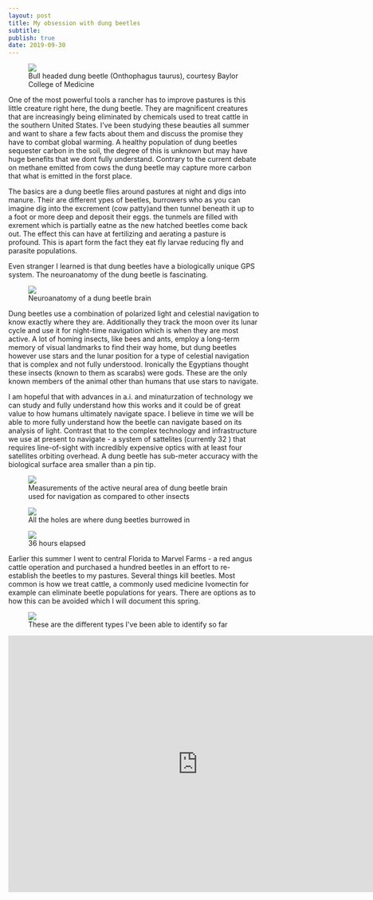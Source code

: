 ```yaml
---
layout: post
title: My obsession with dung beetles
subtitle: 
publish: true
date: 2019-09-30
---
```

<figure>
<img src="https://jonbcarroll.s3.us-east-2.amazonaws.com/20190930_beetle_taurus2.jpg">
<figcaption> Bull headed dung beetle (Onthophagus taurus), courtesy Baylor College of Medicine</figcaption>
</figure>


One of the most powerful tools a rancher has to improve pastures is this little creature right here, the dung beetle.
They are magnificent creatures that are increasingly being eliminated by chemicals used to treat cattle in the southern United States. I've been studying these beauties all summer and want to share a few facts about them and discuss the promise they have to combat global warming. A healthy population of dung beetles sequester carbon in the soil, the degree of this is unknown but may have huge benefits that we dont fully understand. Contrary to the current debate on methane emitted from cows the dung beetle may capture more carbon that what is emitted in the forst place. 
<p> The basics are a dung beetle flies around pastures at night and digs into manure. Their are different ypes of beetles, burrowers who as you can imagine dig into the excrement (cow patty)and then tunnel beneath it up to a foot or more deep and deposit their eggs. the tunmels are filled with exrement which is partially eatne as the new hatched beetles come back out. The effect this can have at fertilizing and aerating a pasture is profound. This is apart form the fact they eat fly larvae reducing fly and parasite populations.
<p>
 Even stranger I learned is that dung beetles have a biologically unique GPS system. The neuroanatomy of the dung beetle is fascinating. 
 <p>
 <figure>
<img src="
https://jonbcarroll.s3.us-east-2.amazonaws.com/20190930_beetlebrain.jpg">
<figcaption> Neuroanatomy of a dung beetle brain</figcaption>
</figure>
 
<p>Dung beetles use a combination of polarized light and celestial navigation to know exactly where they are. Additionally they track the moon over its lunar cycle and use it for night-time navigation which is when they are most active. A lot of homing insects, like bees and ants, employ a long-term memory of visual landmarks to find their way home, but dung beetles however use stars and the lunar position for a type of celestial navigation that is complex and not fully understood. Ironically the Egyptians thought these insects (known to them as scarabs) were gods. These are the only known members of the animal other than humans that use stars to navigate. 
<p> I am hopeful that with advances in a.i. and minaturzation of technology we can study and fully understand how this works and it could be of great value to how humans ultimately navigate space.
I believe in time we will be able to more fully understand how the beetle can navigate based on its analysis of light. Contrast that to the complex technology and infrastructure we use at present to navigate - a system of sattelites (currently 32 ) that requires line-of-sight with incredibly expensive optics with at least four satellites orbiting overhead. 
 A dung beetle has sub-meter accuracy with the biological surface area smaller than a pin tip.
 
 <p>
 <figure>
<img src="
hhttps://jonbcarroll.s3.us-east-2.amazonaws.com/20190930_Brainsizebeetle.jpg">
<figcaption> Measurements of the active neural area of dung beetle brain used for navigation as compared to other insects</figcaption>
</figure>


<figure>
<img src="https://jonbcarroll.s3.us-east-2.amazonaws.com/20190928-dungbeetles.jpg">
<figcaption> All the holes are where dung beetles burrowed in</figcaption>
</figure>


<figure>
<img src="https://jonbcarroll.s3.us-east-2.amazonaws.com/20190928-dungbeetles-24.jpg">
<figcaption>36 hours elapsed</figcaption>
</figure>

<p>Earlier this summer I went to central Florida to Marvel Farms - a red angus cattle operation and purchased a hundred beetles in an effort to re-establish the beetles to my pastures.
 Several things kill beetles. Most common is how we treat cattle, a commonly used medicine Ivomectin for example can eliminate beetle populations for years. There are options as to how this can be avoided which I will document this spring.
<figure>
<img src="https://jonbcarroll.s3.us-east-2.amazonaws.com/20190930_Zoo-Beetles.jpg">
<figcaption> These are the different types I've been able to identify so far</figcaption>
</figure>
<p>
<p>
<iframe width="760" height="515" src="https://www.youtube.com/embed/ZRN-Lu-m-oY" frameborder="0" allow="accelerometer; autoplay; encrypted-media; gyroscope; picture-in-picture" allowfullscreen></iframe>
